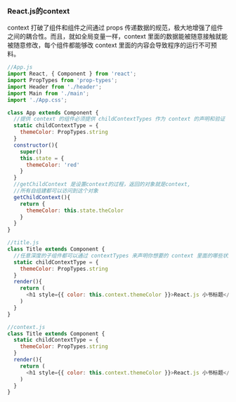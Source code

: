 ### React.js的context  
context 打破了组件和组件之间通过 props 传递数据的规范，极大地增强了组件之间的耦合性。而且，就如全局变量一样，context 里面的数据能被随意接触就能被随意修改，每个组件都能够改 context 里面的内容会导致程序的运行不可预料。

```javascript
//App.js
import React, { Component } from 'react';
import PropTypes from 'prop-types';
import Header from './header';
import Main from './main';
import './App.css';

class App extends Component {
  //提供 context 的组件必须提供 childContextTypes 作为 context 的声明和验证
  static childContextType = {
    themeColor: PropTypes.string
  }
  constructor(){
    super()
    this.state = {
      themeColor: 'red'
    }
  }
  //getChildContext 是设置context的过程，返回的对象就是context,
  //所有自组建都可以访问到这个对象
  getChildContext(){
    return {
      themeColor: this.state.theColor
    }
  }
}
```
```javascript
//title.js
class Title extends Component {
  //任意深度的子组件都可以通过 contextTypes 来声明你想要的 context 里面的哪些状态，然后可以通过 this.context 访问到那些状态
  static childContextType = {
    themeColor: PropTypes.string
  }
  render(){
    return (
      <h1 style={{ color: this.context.themeColor }}>React.js 小书标题</h1>
    )
  }
}

```
```javascript
//context.js
class Title extends Component {
  static childContextType = {
    themeColor: PropTypes.string
  }
  render(){
    return (
      <h1 style={{ color: this.context.themeColor }}>React.js 小书标题</h1>
    )
  }
}

```
